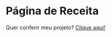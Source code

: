 <h1>Página de Receita</h1>
<p>Quer conferir meu projeto? <a href="https://marciovpbarbosa.github.io/tela-de-login-instagram/">Clique aqui!</a></p>
